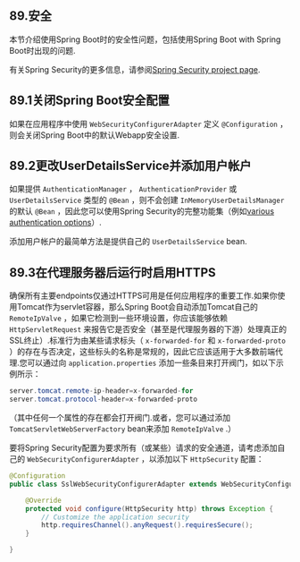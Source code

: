## 89.安全

本节介绍使用Spring Boot时的安全性问题，包括使用Spring Boot with Spring Boot时出现的问题.

有关Spring Security的更多信息，请参阅[Spring Security project page](https://projects.spring.io/spring-security/).

## 89.1关闭Spring Boot安全配置

如果在应用程序中使用 `WebSecurityConfigurerAdapter` 定义 `@Configuration` ，则会关闭Spring Boot中的默认Webapp安全设置.

## 89.2更改UserDetailsService并添加用户帐户

如果提供 `AuthenticationManager` ， `AuthenticationProvider` 或 `UserDetailsService` 类型的 `@Bean` ，则不会创建 `InMemoryUserDetailsManager` 的默认 `@Bean` ，因此您可以使用Spring Security的完整功能集（例如[various authentication options](https://docs.spring.io/spring-security/site/docs/current/reference/htmlsingle/#jc-authentication)）.

添加用户帐户的最简单方法是提供自己的 `UserDetailsService`  bean.

## 89.3在代理服务器后运行时启用HTTPS

确保所有主要endpoints仅通过HTTPS可用是任何应用程序的重要工作.如果你使用Tomcat作为servlet容器，那么Spring Boot会自动添加Tomcat自己的 `RemoteIpValve` ，如果它检测到一些环境设置，你应该能够依赖 `HttpServletRequest` 来报告它是否安全（甚至是代理服务器的下游）处理真正的SSL终止）.标准行为由某些请求标头（ `x-forwarded-for` 和 `x-forwarded-proto` ）的存在与否决定，这些标头的名称是常规的，因此它应该适用于大多数前端代理.您可以通过向 `application.properties` 添加一些条目来打开阀门，如以下示例所示：

```java
server.tomcat.remote-ip-header=x-forwarded-for
server.tomcat.protocol-header=x-forwarded-proto
```

（其中任何一个属性的存在都会打开阀门.或者，您可以通过添加 `TomcatServletWebServerFactory`  bean来添加 `RemoteIpValve` .）

要将Spring Security配置为要求所有（或某些）请求的安全通道，请考虑添加自己的 `WebSecurityConfigurerAdapter` ，以添加以下 `HttpSecurity` 配置：

```java
@Configuration
public class SslWebSecurityConfigurerAdapter extends WebSecurityConfigurerAdapter {

	@Override
	protected void configure(HttpSecurity http) throws Exception {
		// Customize the application security
		http.requiresChannel().anyRequest().requiresSecure();
	}

}
```

